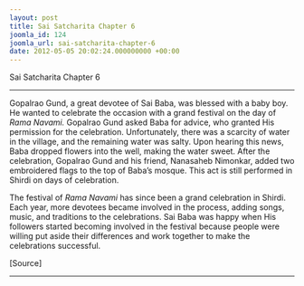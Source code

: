 ```yaml
---
layout: post
title: Sai Satcharita Chapter 6
joomla_id: 124
joomla_url: sai-satcharita-chapter-6
date: 2012-05-05 20:02:24.000000000 +00:00
---
```

Sai Satcharita Chapter 6

* * *

Gopalrao Gund, a great devotee of Sai Baba, was blessed with a baby boy. He wanted to celebrate the occasion with a grand festival on the day of _Rama Navami._ Gopalrao Gund asked Baba for advice, who granted His permission for the celebration. Unfortunately, there was a scarcity of water in the village, and the remaining water was salty. Upon hearing this news, Baba dropped flowers into the well, making the water sweet. After the celebration, Gopalrao Gund and his friend, Nanasaheb Nimonkar, added two embroidered flags to the top of Baba’s mosque. This act is still performed in Shirdi on days of celebration.



The festival of _Rama Navami_ has since been a grand celebration in Shirdi. Each year, more devotees became involved in the process, adding songs, music, and traditions to the celebrations. Sai Baba was happy when His followers started becoming involved in the festival because people were willing put aside their differences and work together to make the celebrations successful.   

[Source]

* * *




